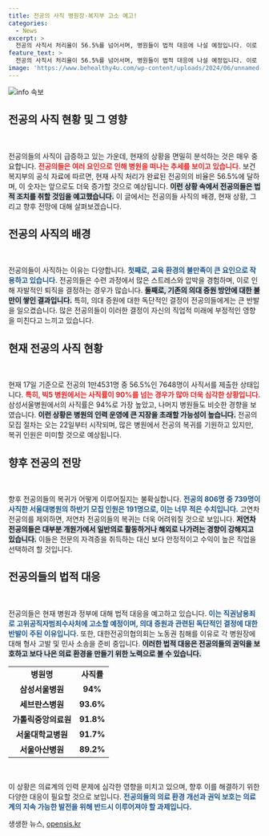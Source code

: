 ```yaml
---
title: 전공의 사직 병원장·복지부 고소 예고!
categories:
  - News
excerpt: >
  전공의 사직서 처리율이 56.5%를 넘어서며, 병원들이 법적 대응에 나설 예정입니다. 이로 인해 하반기 전공의 모집이 불투명해지며, 의대 증원 반대 여론도 커지고 있습니다. 전공의들의 급속한 이탈, 그 배경은 무엇일까요? 클릭해 전공의들의 목소리를 들어보세요!
feature_text: >
  전공의 사직서 처리율이 56.5%를 넘어서며, 병원들이 법적 대응에 나설 예정입니다. 이로 인해 하반기 전공의 모집이 불투명해지며, 의대 증원 반대 여론도 커지고 있습니다. 전공의들의 급속한 이탈, 그 배경은 무엇일까요? 클릭해 전공의들의 목소리를 들어보세요!
image: 'https://www.behealthy4u.com/wp-content/uploads/2024/06/unnamed-file.png'
---
```


<p><img src="https://www.behealthy4u.com/wp-content/uploads/2024/06/unnamed-file.png" alt="info 속보" /></p>

<h2 data-ke-size="size26">전공의 사직 현황 및 그 영향</h2>

<p data-ke-size="size16">&nbsp;</p>

<p>전공의들의 사직이 급증하고 있는 가운데, 현재의 상황을 면밀히 분석하는 것은 매우 중요합니다. <b><span style="color: #ee2323;">전공의들은 여러 요인으로 인해 병원을 떠나는 추세를 보이고 있습니다.</span></b> 보건복지부의 공식 자료에 따르면, 현재 사직 처리가 완료된 전공의의 비율은 56.5%에 달하며, 이 숫자는 앞으로도 더욱 증가할 것으로 예상됩니다. <b><span style="background-color: #21538527;">이런 상황 속에서 전공의들은 법적 조치를 취할 것임을 예고했습니다.</span></b> 이 글에서는 전공의들 사직의 배경, 현재 상황, 그리고 향후 전망에 대해 살펴보겠습니다.</p>

<h2 data-ke-size="size26">전공의 사직의 배경</h2>

<p data-ke-size="size16">&nbsp;</p>

<p>전공의들이 사직하는 이유는 다양합니다. <b><span style="color: #1a5490;">첫째로, 교육 환경의 불만족이 큰 요인으로 작용하고 있습니다.</span></b> 전공의들은 수련 과정에서 많은 스트레스와 압박을 경험하며, 이로 인해 자발적인 퇴직을 결정하는 경우가 많습니다. <b><span style="background-color: #21538527;">둘째로, 기존의 의대 증원 방안에 대한 불만이 쌓인 결과입니다.</span></b> 특히, 의대 증원에 대한 독단적인 결정이 전공의들에게는 큰 반발을 일으켰습니다. 많은 전공의들이 이러한 결정이 자신의 직업적 미래에 부정적인 영향을 미친다고 느끼고 있습니다.</p>

<h2 data-ke-size="size26">현재 전공의 사직 현황</h2>

<p data-ke-size="size16">&nbsp;</p>

<p>현재 17일 기준으로 전공의 1만4531명 중 56.5%인 7648명이 사직서를 제출한 상태입니다. <b><span style="color: #ee2323;">특히, 빅5 병원에서는 사직률이 90%를 넘는 경우가 많아 더욱 심각한 상황입니다.</span></b> 삼성서울병원에서의 사직률은 94%로 가장 높았고, 나머지 병원들도 비슷한 경향을 보였습니다. <b><span style="background-color: #21538527;">이런 상황은 병원의 인력 운영에 큰 지장을 초래할 가능성이 높습니다.</span></b> 전공의 모집 절차는 오는 22일부터 시작되며, 많은 병원에서 전공의 복귀를 기원하고 있지만, 복귀 인원은 미미할 것으로 예상됩니다.</p>

<h2 data-ke-size="size26">향후 전공의 전망</h2>

<p data-ke-size="size16">&nbsp;</p>

<p>향후 전공의들의 복귀가 어떻게 이루어질지는 불확실합니다. <b><span style="color: #1a5490;">전공의 806명 중 739명이 사직한 서울대병원의 하반기 모집 인원은 191명으로, 이는 너무 적은 수치입니다.</span></b> 고연차 전공의를 제외하면, 저연차 전공의들의 복귀는 더욱 어려워질 것으로 보입니다. <b><span style="background-color: #21538527;">저연차 전공의들은 대부분 개원가에서 일반의로 활동하거나 해외로 나가려는 경향이 강해지고 있습니다.</span></b> 이들은 전문의 자격증을 취득하는 대신 보다 안정적이고 수익이 높은 직업을 선택하려 할 것입니다.</p>

<h2 data-ke-size="size26">전공의들의 법적 대응</h2>

<p data-ke-size="size16">&nbsp;</p>

<p>전공의들은 현재 병원과 정부에 대해 법적 대응을 예고하고 있습니다. <b><span style="color: #1a5490;">이는 직권남용죄로 고위공직자범죄수사처에 고소할 예정이며, 의대 증원과 관련된 독단적인 결정에 대한 반발이 주된 이유입니다.</span></b> 또한, 대한전공의협의회는 노동권 침해를 이유로 각 병원장에 대해 형사 고발 및 민사 소송을 준비 중입니다. <b><span style="background-color: #21538527;">이러한 법적 대응은 전공의들의 권익을 보호하고 보다 나은 의료 환경을 만들기 위한 노력으로 볼 수 있습니다.</span></b></p>

<table>
  <tr>
    <td style="text-align: center; height: 17px;"><b>병원명</b></td>
    <td style="text-align: center; height: 17px;"><b>사직률</b></td>
  </tr>
  <tr>
    <td style="text-align: center; height: 17px;"><b>삼성서울병원</b></td>
    <td style="text-align: center; height: 17px;"><b>94%</b></td>
  </tr>
  <tr>
    <td style="text-align: center; height: 17px;"><b>세브란스병원</b></td>
    <td style="text-align: center; height: 17px;"><b>93.6%</b></td>
  </tr>
  <tr>
    <td style="text-align: center; height: 17px;"><b>가톨릭중앙의료원</b></td>
    <td style="text-align: center; height: 17px;"><b>91.8%</b></td>
  </tr>
  <tr>
    <td style="text-align: center; height: 17px;"><b>서울대학교병원</b></td>
    <td style="text-align: center; height: 17px;"><b>91.7%</b></td>
  </tr>
  <tr>
    <td style="text-align: center; height: 17px;"><b>서울아산병원</b></td>
    <td style="text-align: center; height: 17px;"><b>89.2%</b></td>
  </tr>
</table>

<p data-ke-size="size16">&nbsp;</p>

<p>이 상황은 의료계의 인력 문제에 심각한 영향을 미치고 있으며, 향후 이를 해결하기 위한 다양한 대응이 필요할 것으로 보입니다. <b><span style="color: #1a5490;">전공의들의 의료 환경 개선과 권익 보호는 의료계의 지속 가능한 발전을 위해 반드시 이루어져야 할 과제입니다.</span></b></p>
생생한 뉴스, <a href="https://opensis.kr" rel="dofollow">opensis.kr</a>


